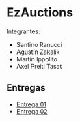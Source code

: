 # EzAuctions
<aside>
Integrantes:

- Santino Ranucci
- Agustín Zakalik
- Martín Ippolito
- Axel Preiti Tasat
</aside>

## Entregas

- [Entrega 01](docs/entrega-01)
- [Entrega 02](docs/entrega-02)


